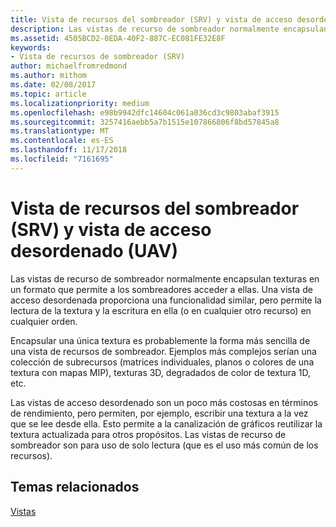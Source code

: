 ```yaml
---
title: Vista de recursos del sombreador (SRV) y vista de acceso desordenado (UAV)
description: Las vistas de recurso de sombreador normalmente encapsulan texturas en un formato que permite a los sombreadores acceder a ellas. Una vista de acceso desordenada proporciona una funcionalidad similar, pero permite la lectura de la textura y la escritura en ella (o en cualquier otro recurso) en cualquier orden.
ms.assetid: 4505BCD2-0EDA-40F2-887C-EC081FE32E8F
keywords:
- Vista de recursos de sombreador (SRV)
author: michaelfromredmond
ms.author: mithom
ms.date: 02/08/2017
ms.topic: article
ms.localizationpriority: medium
ms.openlocfilehash: e98b9942dfc14604c061a036cd3c9803abaf3915
ms.sourcegitcommit: 3257416aebb5a7b1515e107866806f8bd57845a8
ms.translationtype: MT
ms.contentlocale: es-ES
ms.lasthandoff: 11/17/2018
ms.locfileid: "7161695"
---
```

# <a name="shader-resource-view-srv-and-unordered-access-view-uav"></a>Vista de recursos del sombreador (SRV) y vista de acceso desordenado (UAV)


Las vistas de recurso de sombreador normalmente encapsulan texturas en un formato que permite a los sombreadores acceder a ellas. Una vista de acceso desordenada proporciona una funcionalidad similar, pero permite la lectura de la textura y la escritura en ella (o en cualquier otro recurso) en cualquier orden.

Encapsular una única textura es probablemente la forma más sencilla de una vista de recursos de sombreador. Ejemplos más complejos serían una colección de subrecursos (matrices individuales, planos o colores de una textura con mapas MIP), texturas 3D, degradados de color de textura 1D, etc.

Las vistas de acceso desordenado son un poco más costosas en términos de rendimiento, pero permiten, por ejemplo, escribir una textura a la vez que se lee desde ella. Esto permite a la canalización de gráficos reutilizar la textura actualizada para otros propósitos. Las vistas de recurso de sombreador son para uso de solo lectura (que es el uso más común de los recursos).

## <a name="span-idrelated-topicsspanrelated-topics"></a><span id="related-topics"></span>Temas relacionados


[Vistas](views.md)

 

 




